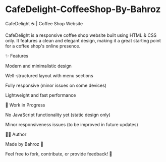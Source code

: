 # CafeDelight-CoffeeShop-By-Bahroz
CafeDelight ☕ | Coffee Shop Website

CafeDelight is a responsive coffee shop website built using HTML & CSS only. It features a clean and elegant design, making it a great starting point for a coffee shop's online presence.

✨ Features

Modern and minimalistic design

Well-structured layout with menu sections

Fully responsive (minor issues on some devices)

Lightweight and fast performance

🚧 Work in Progress

No JavaScript functionality yet (static design only)

Minor responsiveness issues (to be improved in future updates)

👨‍🎓 Author

Made by Bahroz 🚀

Feel free to fork, contribute, or provide feedback! 🌟
